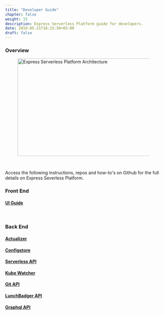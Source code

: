 ```yaml
---
title: "Developer Guide"
chapter: false
weight: 15
description: Express Serverless Platform guide for developers.
date: 2018-05-21T18:23:50+03:00
draft: false
---
```

### Overview
<figure class="post-image">

<img class="aligncenter" src="/images/lb-graph-final.png" alt="Express Serverless Platform Architecture" width="631" height="313"></figure>

&nbsp;

Access the following instructions, repos and how-to's on Github for the full details on Express Severless Platform.

### Front End

#### <a href="/developer-guide/ui-guide" target="_blank">UI Guide</a>

&nbsp;

### Back End

#### <a href="/developer-guide/actualizer" target="_blank">Actualizer</a>

#### <a href="/developer-guide/configstore" target="_blank">Configstore</a>

#### <a href="/developer-guide/serverless-api" target="_blank">Serverless API</a>

#### <a href="/developer-guide/kube-watcher" target="_blank">Kube Watcher</a>

#### <a href="/developer-guide/git-api" target="_blank">Git API</a>

#### <a href="/developer-guide/lunchbadger-api" target="_blank">LunchBadger API</a>

#### <a href="/developer-guide/graphql-api" target="_blank">Graphql API</a>